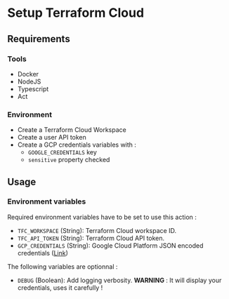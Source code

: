 # Setup Terraform Cloud

## Requirements
### Tools
- Docker
- NodeJS
- Typescript
- Act
### Environment
- Create a Terraform Cloud Workspace
- Create a user API token
- Create a GCP credentials variables with :
  - `GOOGLE_CREDENTIALS` key
  - `sensitive` property checked

## Usage
### Environment variables
Required environment variables have to be set to use this action :
- `TFC_WORKSPACE` (String): Terraform Cloud workspace ID.
- `TFC_API_TOKEN` (String): Terraform Cloud API token.
- `GCP_CREDENTIALS` (String): Google Cloud Platform JSON encoded credentials ([Link](https://cloud.google.com/docs/authentication/production))

The following variables are optionnal :
- `DEBUG` (Boolean): Add logging verbosity. __WARNING__ : It will display your credentials, uses it carefully !
